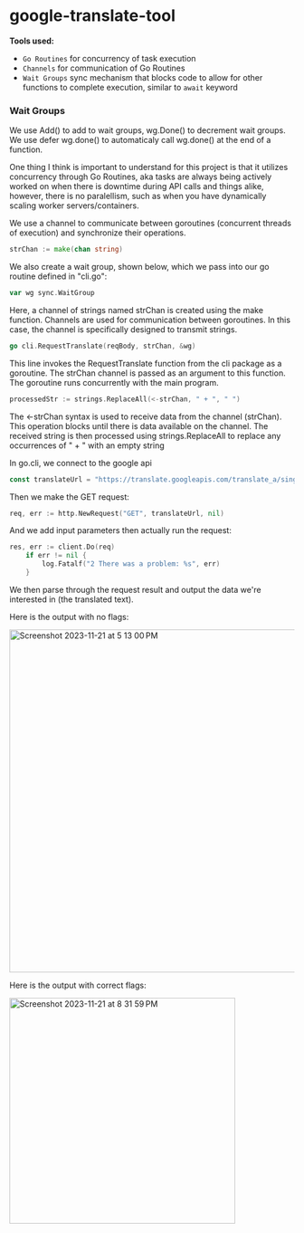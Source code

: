 # google-translate-tool

**Tools used:**
* `Go Routines` for concurrency of task execution
* `Channels` for communication of Go Routines
* `Wait Groups` sync mechanism that blocks code to allow for other functions to complete execution, similar to `await` keyword

### Wait Groups
We use Add() to add to wait groups, wg.Done() to decrement wait groups. We use defer wg.done() to automaticaly call wg.done() at the end of a function. 


One thing I think is important to understand for this project is that it utilizes concurrency through Go Routines, aka tasks are always being actively worked on when there is downtime during API calls and things alike, however, there is no paralellism, such as when you have dynamically scaling worker servers/containers. 

We use a channel to communicate between goroutines (concurrent threads of execution) and synchronize their operations.

``` Go
strChan := make(chan string)
```

We also create a wait group, shown below, which we pass into our go routine defined in "cli.go":

``` Go
var wg sync.WaitGroup
```

Here, a channel of strings named strChan is created using the make function. Channels are used for communication between goroutines. In this case, the channel is specifically designed to transmit strings.

``` Go
go cli.RequestTranslate(reqBody, strChan, &wg)
```

This line invokes the RequestTranslate function from the cli package as a goroutine. The strChan channel is passed as an argument to this function. The goroutine runs concurrently with the main program.

``` Go
processedStr := strings.ReplaceAll(<-strChan, " + ", " ")
```

The <-strChan syntax is used to receive data from the channel (strChan). This operation blocks until there is data available on the channel. The received string is then processed using strings.ReplaceAll to replace any occurrences of " + " with an empty string

In go.cli, we connect to the google api

``` Go
const translateUrl = "https://translate.googleapis.com/translate_a/single"
```

Then we make the GET request:

``` Go
req, err := http.NewRequest("GET", translateUrl, nil)
```

And we add input parameters then actually run the request:

``` Go
res, err := client.Do(req)
	if err != nil {
		log.Fatalf("2 There was a problem: %s", err)
	}
```

We then parse through the request result and output the data we're interested in (the translated text).

Here is the output with no flags:

<img width="606" alt="Screenshot 2023-11-21 at 5 13 00 PM" src="https://github.com/mfkimbell/google-translate-tool/assets/107063397/eb1c4960-0783-4e28-9d06-f1b09d820268">

Here is the output with correct flags:

<img width="399" alt="Screenshot 2023-11-21 at 8 31 59 PM" src="https://github.com/mfkimbell/google-translate-tool/assets/107063397/7b7d6d46-c6a4-4f36-9acd-6d8b8e12c21c">
